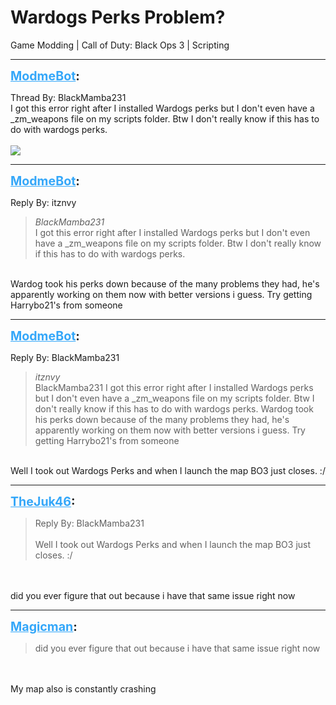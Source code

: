 # Wardogs Perks Problem?
Game Modding | Call of Duty: Black Ops 3 | Scripting

---
<strong style="font-size: 1.4em;"><span style="text-decoration: underline;text-decoration-color: #34a7f9;"><span style="color:#34a7f9;">ModmeBot</span></span>:</strong>

<p>Thread By: BlackMamba231<br />I got this error right after I installed Wardogs perks but I don&#39;t even have a _zm_weapons file on my scripts folder. Btw I don&#39;t really know if this has to do with wardogs perks.<br /> <br /><img style="max-width: 500px;" src="http://i.imgur.com/x03HFeO.jpg"></p>

---
<strong style="font-size: 1.4em;"><span style="text-decoration: underline;text-decoration-color: #34a7f9;"><span style="color:#34a7f9;">ModmeBot</span></span>:</strong>

<p>Reply By: itznvy<br /><blockquote><em>BlackMamba231</em><br />I got this error right after I installed Wardogs perks but I don&#39;t even have a _zm_weapons file on my scripts folder. Btw I don&#39;t really know if this has to do with wardogs perks.  </blockquote><br /> Wardog took his perks down because of the many problems they had, he&#39;s apparently working on them now with better versions i guess. Try getting Harrybo21&#39;s from someone</p>

---
<strong style="font-size: 1.4em;"><span style="text-decoration: underline;text-decoration-color: #34a7f9;"><span style="color:#34a7f9;">ModmeBot</span></span>:</strong>

<p>Reply By: BlackMamba231<br /><blockquote><em>itznvy</em><br />BlackMamba231 I got this error right after I installed Wardogs perks but I don&#39;t even have a _zm_weapons file on my scripts folder. Btw I don&#39;t really know if this has to do with wardogs perks.    Wardog took his perks down because of the many problems they had, he&#39;s apparently working on them now with better versions i guess. Try getting Harrybo21&#39;s from someone</blockquote><br /> Well I took out Wardogs Perks and when I launch the map BO3 just closes. :/</p>

---
<strong style="font-size: 1.4em;"><span style="text-decoration: underline;text-decoration-color: #34a7f9;"><span style="color:#34a7f9;">TheJuk46</span></span>:</strong>

<p><blockquote>Reply By: BlackMamba231<br /><br />Well I took out Wardogs Perks and when I launch the map BO3 just closes. :/<br /></blockquote><br /><br />did you ever figure that out because i have that same issue right now</p>

---
<strong style="font-size: 1.4em;"><span style="text-decoration: underline;text-decoration-color: #34a7f9;"><span style="color:#34a7f9;">Magicman</span></span>:</strong>

<p><blockquote>did you ever figure that out because i have that same issue right now<br /></blockquote><br /><br />My map also is constantly crashing</p>
